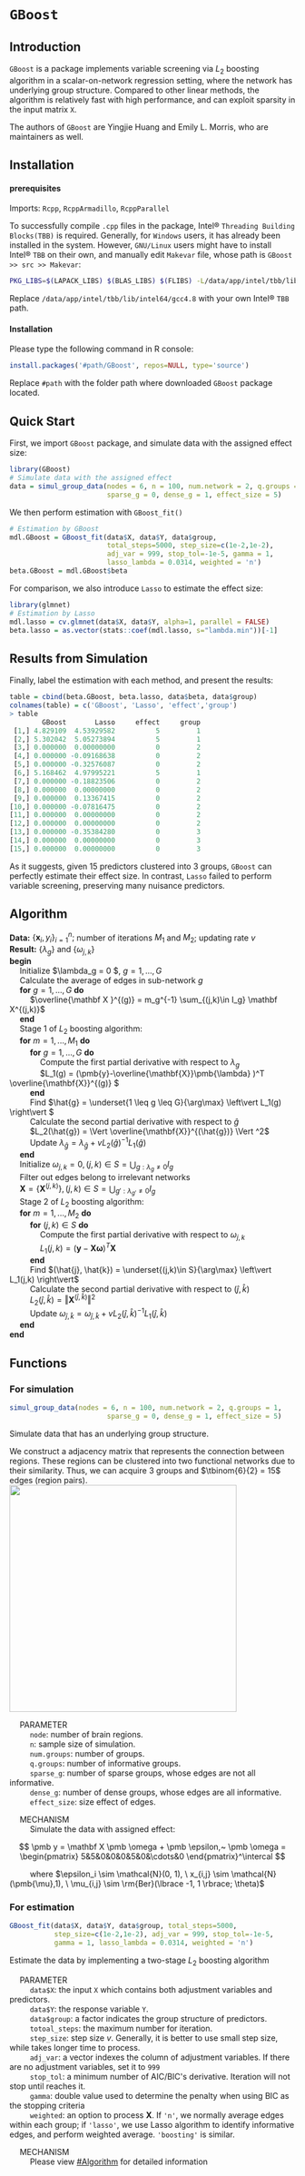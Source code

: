 # `GBoost`

## Introduction

`GBoost` is a package implements variable screening via $L_2$ boosting algorithm in a scalar-on-network regression setting, where the network has underlying group structure. Compared to other linear methods, the algorithm is relatively fast with high performance, and can exploit sparsity in the input matrix `X`.

The authors of `GBoost` are Yingjie Huang and Emily L. Morris, who are maintainers as well.

## Installation

#### prerequisites

Imports: `Rcpp`, `RcppArmadillo`, `RcppParallel`

To successfully compile `.cpp` files in the package, Intel&reg; `Threading Building Blocks(TBB)` is required. Generally, for `Windows` users, it has already been installed in the system. However, `GNU/Linux` users might have to install Intel&reg; `TBB` on their own, and manually edit `Makevar` file, whose path is `GBoost >> src >> Makevar`:

```bash
PKG_LIBS=$(LAPACK_LIBS) $(BLAS_LIBS) $(FLIBS) -L/data/app/intel/tbb/lib/intel64/gcc4.8 -ltbb
```

Replace `/data/app/intel/tbb/lib/intel64/gcc4.8` with your own Intel&reg; `TBB` path.

#### Installation

Please type the following command in R console:

```R
install.packages('#path/GBoost', repos=NULL, type='source')
```

Replace `#path` with the folder path where downloaded `GBoost` package located.

## Quick Start

First, we import `GBoost` package, and simulate data with the assigned effect size:

```R
library(GBoost)
# Simulate data with the assigned effect
data = simul_group_data(nodes = 6, n = 100, num.network = 2, q.groups = 1,
                        sparse_g = 0, dense_g = 1, effect_size = 5)
```

We then perform estimation with `GBoost_fit()`

```R
# Estimation by GBoost
mdl.GBoost = GBoost_fit(data$X, data$Y, data$group, 
                        total_steps=5000, step_size=c(1e-2,1e-2), 
                        adj_var = 999, stop_tol=-1e-5, gamma = 1, 
                        lasso_lambda = 0.0314, weighted = 'n')
beta.GBoost = mdl.GBoost$beta
```

For comparison, we also introduce `Lasso` to estimate the effect size:

```R
library(glmnet)
# Estimation by Lasso
mdl.lasso = cv.glmnet(data$X, data$Y, alpha=1, parallel = FALSE)
beta.lasso = as.vector(stats::coef(mdl.lasso, s="lambda.min"))[-1]
```

## Results from Simulation

Finally, label the estimation with each method, and present the results:

```R
table = cbind(beta.GBoost, beta.lasso, data$beta, data$group)
colnames(table) = c('GBoost', 'Lasso', 'effect','group')
> table
        GBoost       Lasso     effect     group
 [1,] 4.829109  4.53929582          5         1
 [2,] 5.302042  5.05273894          5         1
 [3,] 0.000000  0.00000000          0         2
 [4,] 0.000000 -0.09168638          0         2
 [5,] 0.000000 -0.32576087          0         2
 [6,] 5.168462  4.97995221          5         1
 [7,] 0.000000 -0.18823506          0         2
 [8,] 0.000000  0.00000000          0         2
 [9,] 0.000000  0.13367415          0         2
[10,] 0.000000 -0.07816475          0         2
[11,] 0.000000  0.00000000          0         2
[12,] 0.000000  0.00000000          0         2
[13,] 0.000000 -0.35384280          0         3
[14,] 0.000000  0.00000000          0         3
[15,] 0.000000  0.00000000          0         3
```

As it suggests, given 15 predictors clustered into 3 groups, `GBoost` can perfectly estimate their effect size. In contrast, `Lasso` failed to perform variable screening, preserving many nuisance predictors.

## Algorithm

**Data:** $\lbrace \mathbf x_i, y_i \rbrace ^n_{i=1};$ number of iterations $M_1$ and $M_2$; updating rate $v$  
**Result:** $\lbrace\lambda_g\rbrace$ and $\lbrace\omega_{j,k}\rbrace$  
**begin**  
&emsp; Initialize $\lambda_g = 0 $, $g = 1,...,G$  
&emsp; Calculate the average of edges in sub-network $g$  
&emsp; **for** $g=1,...,G$ **do**  
&emsp; &emsp; $\overline{\mathbf X }^{(g)} = m_g^{-1} \sum_{(j,k)\in I_g} \mathbf X^{(j,k)}$  
&emsp; **end**  
&emsp; Stage 1 of $L_2$ boosting algorithm:  
&emsp; **for** $m = 1,...,M_1$ **do**  
&emsp; &emsp; **for** $g = 1,...,G$ **do**  
&emsp; &emsp; &emsp; Compute the first partial derivative with respect to $\lambda_g$  
&emsp; &emsp; &emsp; $L_1(g) = (\pmb{y}-\overline{\mathbf{X}}\pmb{\lambda} )^T \overline{\mathbf{X}}^{(g)} $  
&emsp; &emsp; **end**  
&emsp; &emsp; Find $\hat{g} = \underset{1 \leq g \leq G}{\arg\max} \left\vert L_1(g) \right\vert $  
&emsp; &emsp; Calculate the second partial derivative with respect to $\hat{g}$  
&emsp; &emsp; $L_2(\hat{g}) = \Vert \overline{\mathbf{X}}^{(\hat{g})} \Vert ^2$  
&emsp; &emsp; Update $\lambda_{\hat{g}} = \lambda_{\hat{g}} + v L_2(\hat{g})^{-1}L_1(\hat{g})$  
&emsp; **end**  
&emsp; Initialize $\omega_{j,k} = 0, (j, k) \in S = \bigcup_{g:\lambda_g \neq 0} I_g$  
&emsp; Filter out edges belong to irrelevant networks  
&emsp; $\mathbf{X} = \lbrace\mathbf{X}^{(j,k)}\rbrace, (j, k) \in S = \bigcup_{g':\lambda_{g'} \neq 0} I_g$  
&emsp; Stage 2 of $L_2$ boosting algorithm:  
&emsp; **for** $m = 1,...,M_2$ **do**  
&emsp; &emsp; **for** $(j,k)\in S$ **do**  
&emsp; &emsp; &emsp; Compute the first partial derivative with respect to $\omega_{j,k}$  
&emsp; &emsp; &emsp; $L_1(j, k) = (\pmb{y} - \mathbf{X}\pmb{\omega})^T \mathbf{X}$  
&emsp; &emsp; **end**  
&emsp; &emsp; Find $(\hat{j}, \hat{k}) = \underset{(j,k)\in S}{\arg\max} \left\vert L_1(j,k) \right\vert$  
&emsp; &emsp; Calculate the second partial derivative with respect to $(\hat{j}, \hat{k})$  
&emsp; &emsp; $L_2(\hat{j}, \hat{k}) = \Vert \mathbf{X}^{(\hat{j}, \hat{k})} \Vert ^2$  
&emsp; &emsp; Update $\omega_{\hat{j}, \hat{k}} = \omega_{\hat{j}, \hat{k}} + v L_2(\hat{j}, \hat{k})^{-1}L_1(\hat{j}, \hat{k})$  
&emsp; **end**  
**end**

## Functions

### For simulation

```R
simul_group_data(nodes = 6, n = 100, num.network = 2, q.groups = 1,
                        sparse_g = 0, dense_g = 1, effect_size = 5)
```

Simulate data that has an underlying group structure.

We construct a adjacency matrix that represents the connection between regions. These regions can be clustered into two functional networks due to their similarity. Thus, we can acquire $3$ groups and $\tbinom{6}{2} = 15$ edges (region pairs).
<img src="adjMat_final.svg" width="400px"/>

&emsp; $\pmb{\mathsf{PARAMETER}}$  
&emsp; &emsp; `node`: number of brain regions.  
&emsp; &emsp; `n`: sample size of simulation.  
&emsp; &emsp; `num.groups`: number of groups.  
&emsp; &emsp; `q.groups`: number of informative groups.  
&emsp; &emsp; `sparse_g`: number of sparse groups, whose edges are not all informative.  
&emsp; &emsp; `dense_g`: number of dense groups, whose edges are all informative.  
&emsp; &emsp; `effect_size`: size effect of edges.

&emsp; $\pmb{\mathsf{MECHANISM}}$  
&emsp; &emsp; Simulate the data with assigned effect:

$$
\pmb y = \mathbf X \pmb \omega + \pmb \epsilon,~
\pmb \omega = 
\begin{pmatrix}
5&5&0&0&0&5&0&\cdots&0
\end{pmatrix}^\intercal
$$


&emsp; &emsp; where $\epsilon_i \sim \mathcal{N}(0, 1), \ x_{i,j} \sim \mathcal{N}(\pmb{\mu},1), \ \mu_{i,j} \sim \rm{Ber}(\lbrace -1, 1 \rbrace; \theta)$

### For estimation

```R
GBoost_fit(data$X, data$Y, data$group, total_steps=5000, 
           step_size=c(1e-2,1e-2), adj_var = 999, stop_tol=-1e-5, 
           gamma = 1, lasso_lambda = 0.0314, weighted = 'n')
```

Estimate the data by implementing a two-stage $L_2$ boosting algorithm

&emsp; $\pmb{\mathsf{PARAMETER}}$  
&emsp; &emsp; `data$X`: the input `X` which contains both adjustment variables and predictors.   
&emsp; &emsp; `data$Y`: the response variable `Y`.   
&emsp; &emsp; `data$group`: a factor indicates the group structure of predictors.  
&emsp; &emsp; `totoal_steps`: the maximum number for iteration.  
&emsp; &emsp; `step_size`: step size $v$. Generally, it is better to use small step size, while takes longer time to process.  
&emsp; &emsp; `adj_var`: a vector indexes the column of adjustment variables. If there are no adjustment variables, set it to `999 `  
&emsp; &emsp; `stop_tol`: a minimum number of AIC/BIC's derivative. Iteration will not stop until reaches it.  
&emsp; &emsp; `gamma`: double value used to determine the penalty when using BIC as the stopping criteria   
&emsp; &emsp; `weighted`: an option to process $\mathbf{X}$. If `'n'`, we normally average edges within each group; if `'lasso'`, we use Lasso algorithm to identify informative edges, and perform weighted average. `'boosting'` is similar.

&emsp; $\pmb{\mathsf{MECHANISM}}$  
&emsp; &emsp; Please view [#Algorithm](#Algorithm) for detailed information
